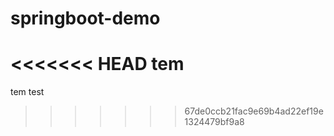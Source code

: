 # springboot-demo
<<<<<<< HEAD
tem
=======
tem test

>>>>>>> 67de0ccb21fac9e69b4ad22ef19e1324479bf9a8
